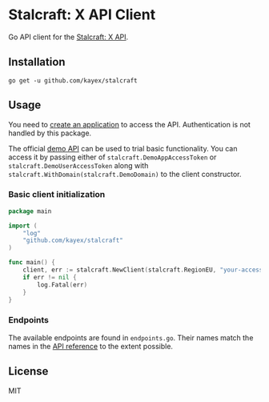 # Stalcraft: X API Client

Go API client for the [Stalcraft: X API](https://eapi.stalcraft.net/overview.html).

## Installation
`go get -u github.com/kayex/stalcraft`

## Usage
You need to [create an application](https://eapi.stalcraft.net/registration.html#create-application) to access the API.
Authentication is not handled by this package.

The official [demo API](https://eapi.stalcraft.net/overview.html#demo-api) can be used to trial basic functionality. You can
access it by passing either of `stalcraft.DemoAppAccessToken` or `stalcraft.DemoUserAccessToken` along with
`stalcraft.WithDomain(stalcraft.DemoDomain)` to the client constructor.

### Basic client initialization
```go
package main

import (
    "log"
    "github.com/kayex/stalcraft"
)

func main() {
    client, err := stalcraft.NewClient(stalcraft.RegionEU, "your-access-token")
    if err != nil {
        log.Fatal(err)
    }
}
```

### Endpoints
The available endpoints are found in `endpoints.go`. Their names match the names in the [API reference](https://eapi.stalcraft.net/reference#/) to the extent possible.

## License
MIT
